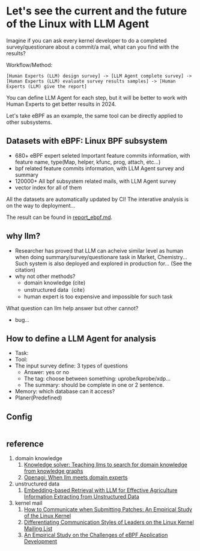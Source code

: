 # Let's see the current and the future of the Linux with LLM Agent

Imagine if you can ask every kernel developer to do a completed survey/questionare about a commit/a mail, what can you find with the results?

Workflow/Method: 

```
[Human Experts (LLM) design survey] -> [LLM Agent complete survey] -> [Human Experts (LLM) evaluate survey results samples] -> [Human Experts (LLM) give the report]
```

You can define LLM Agent for each step, but it will be better to work with Human Experts to get better results in 2024.


Let's take eBPF as an example, the same tool can be directly applied to other subsystems.

## Datasets with eBPF: Linux BPF subsystem

- 680+ eBPF expert seleted Important feature commits information, with feature name, type(Map, helper, kfunc, prog, attach, etc...)
- bpf related feature commits information, with LLM Agent survey and summary
- 120000+ All bpf subsystem related mails, with LLM Agent survey
- vector index for all of them

All the datasets are automatically updated by CI! The interative analysis is on the way to deployment...

The result can be found in [report_ebpf.md](report_ebpf.md).

## why llm?

- Researcher has proved that LLM can acheive similar level as human when doing summary/survey/questionare task in Market, Chemistry... Such system is also deployed and explored in production for... (See the citation)
- why not other methods?
  - domain knowledge (cite)
  - unstructured data（cite）
  - human expert is too expensive and impossible for such task
 
What question can llm help answer but other cannot?

- bug...

## How to define a LLM Agent for analysis

- Task:
- Tool:
- The input survey define: 3 types of questions
    - Answer: yes or no
    - The tag: choose between something: uprobe/kprobe/xdp...
    - The summary: should be complete in one or 2 sentence.
- Memory: which database can it access?
- Planer(Predefined)

## Config

```yml

```


## reference

1. domain knowledge
   1. [Knowledge solver: Teaching llms to search for domain knowledge from knowledge graphs](https://proceedings.neurips.cc/paper_files/paper/2023/hash/1190733f217404edc8a7f4e15a57f301-Abstract-Datasets_and_Benchmarks.html)
   2. [Openagi: When llm meets domain experts](https://arxiv.org/abs/2309.03118)
2. unstructured data
   1. [Embedding-based Retrieval with LLM for Effective Agriculture Information Extracting from Unstructured Data](https://arxiv.org/abs/2308.03107)
3. kernel mail
   1. [How to Communicate when Submitting Patches: An Empirical Study of the Linux Kernel](https://dl.acm.org/doi/abs/10.1145/3359210?casa_token=5CrG9X-8QNgAAAAA:mm-N0p2baZSzxgfNbBcSi5HYBF67jdM7VZlJfTbhI2ht2cv1oCHRSL_FRPmM7DHr6ISpV91szCTOEg)
   2. [Differentiating Communication Styles of Leaders on the Linux Kernel Mailing List](https://dl.acm.org/doi/abs/10.1145/2957792.2957801?casa_token=VMchS_jhea0AAAAA:EubJDL_ftM5jmV3_yzwWzDLvLq8hAsexZnss1x3j754OZr4VNENST_tSl0ijQEBnVg5AaFWpZGf3kQ)
   3. [An Empirical Study on the Challenges of eBPF Application Development](https://dl.acm.org/doi/abs/10.1145/3672197.3673429)
